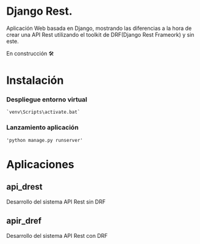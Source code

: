 # Django Rest. 
Aplicación Web basada en Django, mostrando las diferencias a la hora de crear una API Rest utilizando el toolkit de DRF(Django Rest Frameork) y sin este.

En construcción 🛠️

# Instalación
### Despliegue entorno virtual

    `venv\Scripts\activate.bat`

### Lanzamiento aplicación

    'python manage.py runserver'

# Aplicaciones
## api_drest
Desarrollo del sistema API Rest sin DRF
## apir_dref
Desarrollo del sistema API Rest con DRF